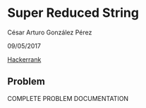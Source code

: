 # Super Reduced String

César Arturo González Pérez

09/05/2017

[Hackerrank](https://www.hackerrank.com/challenges/reduced-string)

## Problem
COMPLETE PROBLEM DOCUMENTATION